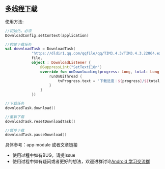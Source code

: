 
## [多线程下载](https://blog.csdn.net/tao_789456/article/details/128457971)

使用方法:
```kotlin
//初始化，必须
DownloadConfig.setContext(application)

//构建下载任务
val downloadTask = DownloadTask(
            "https://dldir1.qq.com/qqfile/qq/TIM3.4.3/TIM3.4.3.22064.exe",
            file,
            object : DownloadListener {
                @SuppressLint("SetTextI18n")
                override fun onDownloading(progress: Long, total: Long) {
                    runOnUiThread {
                        tvProgress.text = "下载进度：${progress}/${total}"
                    }
                }
            })

//下载任务
downloadTask.download()

//重新下载
downloadTask.resetDownloadTask()

//暂停下载
downloadTask.pauseDownload()
```
具体参考：app module 或者文章链接



- 使用过程中如有BUG，请提issue
- 使用过程中如有疑问或者更好的想法，欢迎进群讨论[Android 学习交流群](https://jq.qq.com/?_wv=1027&k=QmvEoGKM)